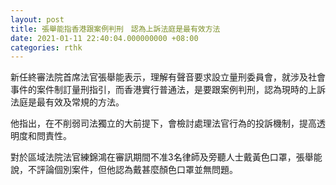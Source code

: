 ```yaml
---
layout: post
title: 張舉能指香港跟案例判刑　認為上訴法庭是最有效方法
date: 2021-01-11 22:40:04.000000000 +08:00
categories: rthk
---
```


新任終審法院首席法官張舉能表示，理解有聲音要求設立量刑委員會，就涉及社會事件的案件制訂量刑指引，而香港實行普通法，是要跟案例判刑，認為現時的上訴法庭是最有效及常規的方法。

他指出，在不削弱司法獨立的大前提下，會檢討處理法官行為的投訴機制，提高透明度和問責性。

對於區域法院法官練錦鴻在審訊期間不准3名律師及旁聽人士戴黃色口罩，張舉能說，不評論個別案件，但他認為戴甚麼顏色口罩並無問題。
